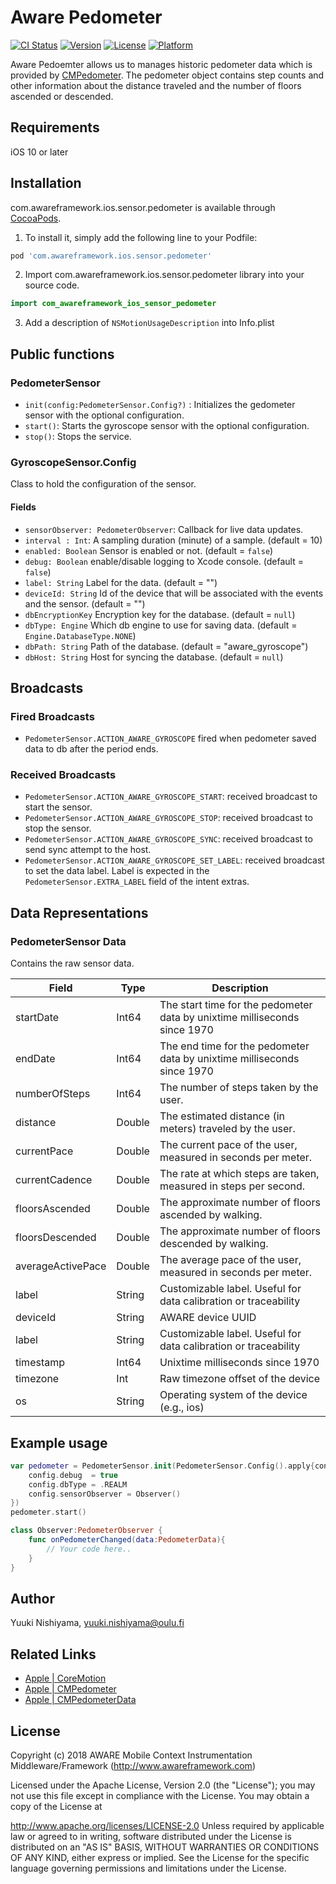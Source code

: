 # Aware Pedometer

[![CI Status](https://img.shields.io/travis/awareframework/com.awareframework.ios.sensor.pedometer.svg?style=flat)](https://travis-ci.org/awareframework/com.awareframework.ios.sensor.pedometer)
[![Version](https://img.shields.io/cocoapods/v/com.awareframework.ios.sensor.pedometer.svg?style=flat)](https://cocoapods.org/pods/com.awareframework.ios.sensor.pedometer)
[![License](https://img.shields.io/cocoapods/l/com.awareframework.ios.sensor.pedometer.svg?style=flat)](https://cocoapods.org/pods/com.awareframework.ios.sensor.pedometer)
[![Platform](https://img.shields.io/cocoapods/p/com.awareframework.ios.sensor.pedometer.svg?style=flat)](https://cocoapods.org/pods/com.awareframework.ios.sensor.pedometer)

Aware Pedoemter allows us to manages historic pedometer data which is provided by [CMPedometer](https://developer.apple.com/documentation/coremotion). The pedometer object contains step counts and other information about the distance traveled and the number of floors ascended or descended. 

## Requirements
iOS 10 or later

## Installation

com.awareframework.ios.sensor.pedometer is available through [CocoaPods](https://cocoapods.org). 

1. To install it, simply add the following line to your Podfile:
```ruby
pod 'com.awareframework.ios.sensor.pedometer'
```

2. Import com.awareframework.ios.sensor.pedometer library into your source code.
```swift
import com_awareframework_ios_sensor_pedometer
```

3. Add a description of `NSMotionUsageDescription` into Info.plist

## Public functions

### PedometerSensor

+ `init(config:PedometerSensor.Config?)` : Initializes the gedometer sensor with the optional configuration.
+ `start()`: Starts the gyroscope sensor with the optional configuration.
+ `stop()`: Stops the service.

### GyroscopeSensor.Config

Class to hold the configuration of the sensor.

#### Fields
+ `sensorObserver: PedometerObserver`: Callback for live data updates.
+ `interval : Int`: A sampling duration (minute) of a sample. (default = 10)
+ `enabled: Boolean` Sensor is enabled or not. (default = `false`)
+ `debug: Boolean` enable/disable logging to Xcode console. (default = `false`)
+ `label: String` Label for the data. (default = "")
+ `deviceId: String` Id of the device that will be associated with the events and the sensor. (default = "")
+ `dbEncryptionKey` Encryption key for the database. (default = `null`)
+ `dbType: Engine` Which db engine to use for saving data. (default = `Engine.DatabaseType.NONE`)
+ `dbPath: String` Path of the database. (default = "aware_gyroscope")
+ `dbHost: String` Host for syncing the database. (default = `null`)

## Broadcasts

### Fired Broadcasts

+ `PedometerSensor.ACTION_AWARE_GYROSCOPE` fired when pedometer saved data to db after the period ends.

### Received Broadcasts

+ `PedometerSensor.ACTION_AWARE_GYROSCOPE_START`: received broadcast to start the sensor.
+ `PedometerSensor.ACTION_AWARE_GYROSCOPE_STOP`: received broadcast to stop the sensor.
+ `PedometerSensor.ACTION_AWARE_GYROSCOPE_SYNC`: received broadcast to send sync attempt to the host.
+ `PedometerSensor.ACTION_AWARE_GYROSCOPE_SET_LABEL`: received broadcast to set the data label. Label is expected in the `PedometerSensor.EXTRA_LABEL` field of the intent extras.

## Data Representations

### PedometerSensor Data

Contains the raw sensor data.

| Field     | Type   | Description                                                     |
| --------- | ------ | --------------------------------------------------------------- |
| startDate      | Int64  | The start time for the pedometer data by unixtime milliseconds since 1970  |
| endDate        | Int64  | The end time for the pedometer data by unixtime milliseconds since 1970    |
| numberOfSteps  | Int64  |      The number of steps taken by the user. |
| distance       | Double  |    The estimated distance (in meters) traveled by the user. |
| currentPace    | Double  | The current pace of the user, measured in seconds per meter. |
| currentCadence | Double  | The rate at which steps are taken, measured in steps per second.  |
| floorsAscended | Double  |The approximate number of floors ascended by walking.|
| floorsDescended   | Double  |The approximate number of floors descended by walking.|
| averageActivePace | Double  |The average pace of the user, measured in seconds per meter.
| label     | String | Customizable label. Useful for data calibration or traceability |
| deviceId  | String | AWARE device UUID                                               |
| label     | String | Customizable label. Useful for data calibration or traceability |
| timestamp | Int64   | Unixtime milliseconds since 1970                                |
| timezone  | Int    | Raw timezone offset of the device                          |
| os        | String | Operating system of the device (e.g., ios)                    |

## Example usage
```swift
var pedometer = PedometerSensor.init(PedometerSensor.Config().apply{config in
    config.debug  = true
    config.dbType = .REALM
    config.sensorObserver = Observer()
})
pedometer.start()
```

```swift
class Observer:PedometerObserver {
    func onPedometerChanged(data:PedometerData){
        // Your code here..
    }
}
```

## Author

Yuuki Nishiyama, yuuki.nishiyama@oulu.fi

## Related Links

- [ Apple | CoreMotion ](https://developer.apple.com/documentation/coremotion)
- [ Apple | CMPedometer ](https://developer.apple.com/documentation/coremotion/cmpedometer)
- [ Apple | CMPedometerData ](https://developer.apple.com/documentation/coremotion/cmpedometerdata)

## License
Copyright (c) 2018 AWARE Mobile Context Instrumentation Middleware/Framework (http://www.awareframework.com)

Licensed under the Apache License, Version 2.0 (the "License"); you may not use this file except in compliance with the License. You may obtain a copy of the License at

http://www.apache.org/licenses/LICENSE-2.0 Unless required by applicable law or agreed to in writing, software distributed under the License is distributed on an "AS IS" BASIS, WITHOUT WARRANTIES OR CONDITIONS OF ANY KIND, either express or implied. See the License for the specific language governing permissions and limitations under the License.
